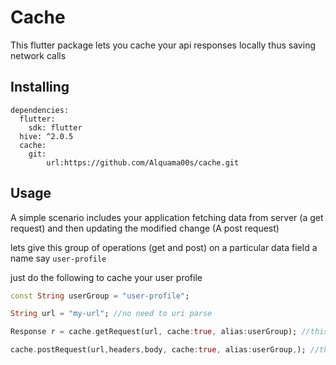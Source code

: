 <!-- 
This README describes the package. If you publish this package to pub.dev,
this README's contents appear on the landing page for your package.

For information about how to write a good package README, see the guide for
[writing package pages](https://dart.dev/guides/libraries/writing-package-pages). 

For general information about developing packages, see the Dart guide for
[creating packages](https://dart.dev/guides/libraries/create-library-packages)
and the Flutter guide for
[developing packages and plugins](https://flutter.dev/developing-packages). 
-->
# Cache
This flutter package lets you cache your api responses locally
thus saving network calls 
## Installing

```
dependencies:
  flutter:
    sdk: flutter
  hive: ^2.0.5
  cache:
    git:
        url:https://github.com/Alquama00s/cache.git
```

## Usage

A simple scenario includes your application fetching data from server
(a get request) and then updating the modified change (A post request)

lets give this group of operations (get and post) on a particular data field  a name say `user-profile`

just do the following to cache your user profile

```dart
const String userGroup = "user-profile";

String url = "my-url"; //no need to uri parse

Response r = cache.getRequest(url, cache:true, alias:userGroup); //this will automatically fetch ur data from local unless cache is expired then it will fetch it from server

cache.postRequest(url,headers,body, cache:true, alias:userGroup,); //this will invalidate the local cache so next time a get request will result in server call

```





<!--
TODO: Put a short description of the package here that helps potential users
know whether this package might be useful for them.



## Getting started

TODO: List prerequisites and provide or point to information on how to
start using the package.



## Additional information

TODO: Tell users more about the package: where to find more information, how to 
contribute to the package, how to file issues, what response they can expect 
from the package authors, and more.
-->